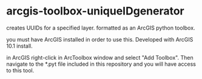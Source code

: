 arcgis-toolbox-uniqueIDgenerator
================================

creates UUIDs for a specified layer.  formatted as an ArcGIS python toolbox.

you must have ArcGIS installed in order to use this.  Developed with ArcGIS 10.1 install.

in ArcGIS right-click in ArcToolbox window and select "Add Toolbox".  Then navigate to the *.pyt file included in this repository and you will have access to this tool.